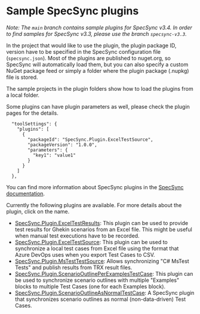 # Sample SpecSync plugins

_Note: The `main` branch contains sample plugins for SpecSync v3.4. In order to find samples for SpecSync v3.3, please use the branch `specsync-v3.3`._

In the project that would like to use the plugin, the plugin package ID, version have to be specified in the SpecSync configuration file (`specsync.json`). 
Most of the plugins are published to nuget.org, so SpecSync will automatically load them, but you can 
also specify a custom NuGet package feed or simply a folder where the plugin package (.nupkg) file is stored.

The sample projects in the plugin folders show how to load the plugins from a local folder.

Some plugins can have plugin parameters as well, please check the plugin pages for the details.

```
  "toolSettings": {
    "plugins": [
      {
        "packageId": "SpecSync.Plugin.ExcelTestSource",
        "packageVersion": "1.0.0",
        "parameters": {
          "key1": "value1"
        }
      }
    ] 
  },
```

You can find more information about SpecSync plugins in the [SpecSync documentation](https://speclink.me/specsync-plugins).

Currently the following plugins are available. For more details about the plugin, click on the name.

* [SpecSync.Plugin.ExcelTestResults](excel-test-results-plugin): This plugin can be used to provide test results for Ghekin scenarios from an Excel file. This might 
be useful when manual test executions have to be recorded.
* [SpecSync.Plugin.ExcelTestSource](excel-test-source-plugin): This plugin can be used to synchronize a local test cases from Excel file using the format that Azure DevOps uses when you export Test Cases to CSV.
* [SpecSync.Plugin.MsTestTestSource](mstest-test-source-plugin): Allows synchronizing "C# MsTest Tests" and publish results from TRX result files.
* [SpecSync.Plugin.ScenarioOutlinePerExamplesTestCase](scenario-outline-per-exampes-test-case-plugin): This plugin can be used to synchronize scenario outlines with multiple "Examples" blocks to multiple Test Cases (one for each Examples block).
* [SpecSync.Plugin.ScenarioOutlineAsNormalTestCase](scenario-outline-as-normal-test-case-format-plugin): A SpecSync plugin that synchronizes scenario outlines as normal (non-data-driven) Test Cases.
